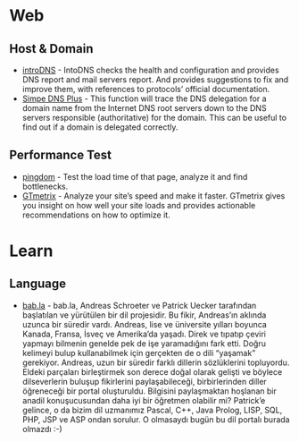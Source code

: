 # Web
## Host & Domain
- [introDNS](https://intodns.com/) - IntoDNS checks the health and configuration and provides DNS report and mail servers report.
And provides suggestions to fix and improve them, with references to protocols’ official documentation.
- [Simpe DNS Plus](http://simpledns.com) - This function will trace the DNS delegation for a domain name from the Internet DNS root servers down to the DNS servers responsible (authoritative) for the domain. This can be useful to find out if a domain is delegated correctly.

## Performance Test
- [pingdom](https://tools.pingdom.com/) - Test the load time of that page, analyze it and find bottlenecks.
- [GTmetrix](https://gtmetrix.com/) - Analyze your site’s speed and make it faster. GTmetrix gives you insight on how well your site loads and provides actionable recommendations on how to optimize it.
# Learn
## Language
- [bab.la](http://bab.la/) - bab.la, Andreas Schroeter ve Patrick Uecker tarafından başlatılan ve yürütülen bir dil projesidir. Bu fikir, Andreas’ın aklında uzunca bir süredir vardı. Andreas, lise ve üniversite yılları boyunca Kanada, Fransa, İsveç ve Amerika’da yaşadı. Direk ve tıpatıp çeviri yapmayı bilmenin genelde pek de işe yaramadığını fark etti. Doğru kelimeyi bulup kullanabilmek için gerçekten de o dili “yaşamak” gerekiyor. Andreas, uzun bir süredir farklı dillerin sözlüklerini topluyordu. Eldeki parçaları birleştirmek son derece doğal olarak gelişti ve böylece dilseverlerin buluşup fikirlerini paylaşabileceği, birbirlerinden diller öğreneceği bir portal oluşturuldu. Bilgisini paylaşmaktan hoşlanan bir anadil konuşucusundan daha iyi bir öğretmen olabilir mi? Patrick’e gelince, o da bizim dil uzmanımız Pascal, C++, Java Prolog, LISP, SQL, PHP, JSP ve ASP ondan sorulur. O olmasaydı bugün bu dil portalı burada olmazdı :-)

